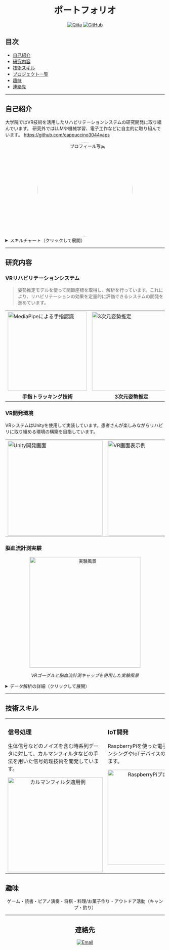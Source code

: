 # <div align="center">ポートフォリオ</div>

<div align="center">

[![Qiita](https://img.shields.io/badge/Qiita-55C500?style=for-the-badge&logo=qiita&logoColor=white)](http://qiita.com/cappuccino3044)
[![GitHub](https://img.shields.io/badge/GitHub-181717?style=for-the-badge&logo=github&logoColor=white)](https://github.com/cappuccino3044vaps)

</div>

## 目次
- [自己紹介](#自己紹介)
- [研究内容](#研究内容)
- [技術スキル](#技術スキル)
- [プロジェクト一覧](#プロジェクト一覧)
- [趣味](#趣味)
- [連絡先](#連絡先)

---

## 自己紹介
大学院ではVR技術を活用したリハビリテーションシステムの研究開発に取り組んでいます。
研究外ではLLMや機械学習、電子工作などに自主的に取り組んでいます。
https://github.com/cappuccino3044vaps
<div align="center">
  <img src="./figures/profile.jpg" alt="プロフィール写真" width="300px" style="border-radius: 50%;">
</div>

<details>
<summary>スキルチャート（クリックして展開）</summary>
<div align="center">

| スキル | レベル |
|:---:|:---:|
| Unity | ⭐⭐⭐⭐⭐ |
| Python | ⭐⭐⭐⭐ |
| 信号処理 | ⭐⭐⭐⭐ |
| 機械学習 | ⭐⭐⭐ |
| RaspberryPi | ⭐⭐ |

</div>
</details>

---

## 研究内容

### VRリハビリテーションシステム
> 姿勢推定モデルを使って関節座標を取得し、解析を行っています。これにより、リハビリテーションの効果を定量的に評価できるシステムの開発を進めています。

<div align="center">
  <table border="0">
    <tr>
      <td><img src="./figures/MediaPipeHands.png" alt="MediaPipeによる手指認識" width="250"></td>
      <td><img src="./figures/MediaPipe_3d.pdf" alt="3次元姿勢推定" width="250"></td>
    </tr>
    <tr>
      <td align="center"><b>手指トラッキング技術</b></td>
      <td align="center"><b>3次元姿勢推定</b></td>
    </tr>
  </table>
</div>

### VR開発環境
VRシステムはUnityを使用して実装しています。患者さんが楽しみながらリハビリに取り組める環境の構築を目指しています。

<div align="center">
  <table border="0">
    <tr>
      <td><img src="./figures/Unity.png" alt="Unity開発画面" width="300"></td>
      <td><img src="./figures/VR_screen.jpg" alt="VR画面表示例" width="300"></td>
    </tr>
  </table>
</div>

### 脳血流計測実験
<div align="center">
  <img src="./figures/experiment.png" alt="実験風景" width="350px">
  <p><i>VRゴーグルと脳血流計測キャップを併用した実験風景</i></p>
</div>

<details>
<summary>データ解析の詳細（クリックして展開）</summary>

取得した脳血流データに信号処理を施して、統計的な検定を行います。主にmatlabを使っています。

<div align="center">
  <img src="./figures/BrainMap.png" alt="脳活動マッピング" width="450px">
  <p><i>脳活動の統計解析マップ</i></p>
</div>

</details>

---

## 技術スキル

<table>
  <tr>
    <td width="50%" valign="top">
      <h3>信号処理</h3>
      <p>生体信号などのノイズを含む時系列データに対して、カルマンフィルタなどの手法を用いた信号処理技術を開発しています。</p>
      <div align="center">
        <img src="./figures/Kalmanfilter.pdf" alt="カルマンフィルタ適用例" width="300px">
      </div>
    </td>
    <td width="50%" valign="top">
      <h3>IoT開発</h3>
      <p>RaspberryPiを使った電子工作により、センシングやIoTデバイスの開発を行っています。</p>
      <div align="center">
        <img src="./figures/RasberryPi.jpg" alt="RaspberryPiプロジェクト" width="300px">
      </div>
    </td>
  </tr>
</table>

## 趣味

<div align="center">
  <p>ゲーム・読書・ピアノ演奏・将棋・料理/お菓子作り・アウトドア活動（キャンプ・釣り）</p>
</div>

---

<div align="center">

## 連絡先

<a href="mailto:vapsok299@gmail.com">
  <img src="https://img.shields.io/badge/Email-Contact%20Me-red?style=for-the-badge&logo=gmail" alt="Email">
</a>

</div>

